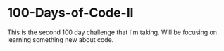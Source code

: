 # 100-Days-of-Code-II
This is the second 100 day challenge that I'm taking. Will be focusing on learning something new about code.
